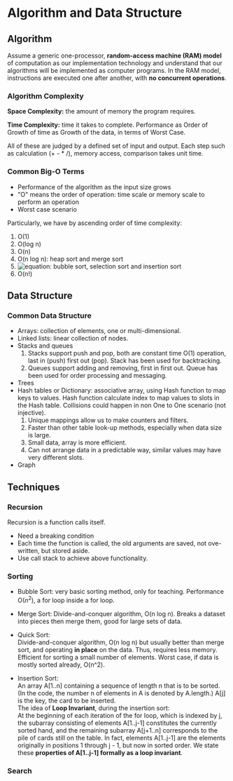 # Algorithm and Data Structure

## Algorithm

Assume a generic one-processor, **random-access machine (RAM) model** of computation as our implementation technology and understand that our algorithms will be implemented as computer programs. In the RAM model, instructions are executed one after another, with **no concurrent operations**.  

### Algorithm Complexity

**Space Complexity:** the amount of memory the program requires.

**Time Complexity:** time it takes to complete. Performance as Order of Growth of time as Growth of the data, in terms of Worst Case.  

All of these are judged by a defined set of input and output. Each step such as calculation (+ - * /), memory access, comparison takes unit time.  

### Common Big-O Terms

- Performance of the algorithm as the input size grows  
- "O" means the order of operation: time scale or memory scale to perform an operation
- Worst case scenario

Particularly, we have by ascending order of time complexity:

  1. O(1)  
  2. O(log n)
  3. O(n)
  4. O(n log n): heap sort and merge sort
  5. ![equation](https://latex.codecogs.com/gif.latex?O(n^2)): bubble sort, selection sort and insertion sort
  6. O(n!)

## Data Structure

### Common Data Structure

- Arrays: collection of elements, one or multi-dimensional.
- Linked lists: linear collection of nodes.
- Stacks and queues
    1. Stacks support push and pop, both are constant time O(1) operation, last in (push) first out (pop). Stack has been used for backtracking.
    2. Queues support adding and removing, first in first out. Queue has been used for order processing and messaging.  
- Trees
- Hash tables or Dictionary: associative array, using Hash function to map keys to values. Hash function calculate index to map values to slots in the Hash table. Collisions could happen in non One to One scenario (not injective).
    1. Unique mappings allow us to make counters and filters.
    2. Faster than other table look-up methods, especially when data size is large.
    3. Small data, array is more efficient.
    4. Can not arrange data in a predictable way, similar values may have very different slots.  
- Graph

## Techniques

### Recursion  

Recursion is a function calls itself.  

- Need a breaking condition  
- Each time the function is called, the old arguments are saved, not ove-written, but stored aside.  
- Use call stack to achieve above functionality.  

### Sorting  

- Bubble Sort:
  very basic sorting method, only for teaching. Performance O($n^2$), a for loop inside a for loop.  

- Merge Sort:
  Divide-and-conquer algorithm, O(n log n). Breaks a dataset into pieces then merge them, good for large sets of data.  

- Quick Sort:  
  Divide-and-conquer algorithm, O(n log n) but usually better than merge sort, and operating **in place** on the data. Thus, requires less memory. Efficient for sorting a small number of elements. Worst case, if data is mostly sorted already, O(n^2).  

- Insertion Sort:  
  An array A[1..n] containing a sequence of length n that is to be sorted. (In the code, the number n of elements in A is denoted by A.length.) A[j] is the key, the card to be inserted.  
  The idea of **Loop Invariant**, during the insertion sort:  
    At the beginning of each iteration of the for loop, which is indexed by j, the subarray consisting of elements A[1..j-1] constitutes the currently sorted hand, and the remaining subarray A[j+1..n] corresponds to the pile of cards still on the table. In fact, elements A[1..j-1] are the elements originally in positions 1 through j - 1, but now in sorted order. We state these **properties of A[1..j-1] formally as a loop invariant**.

### Search  
